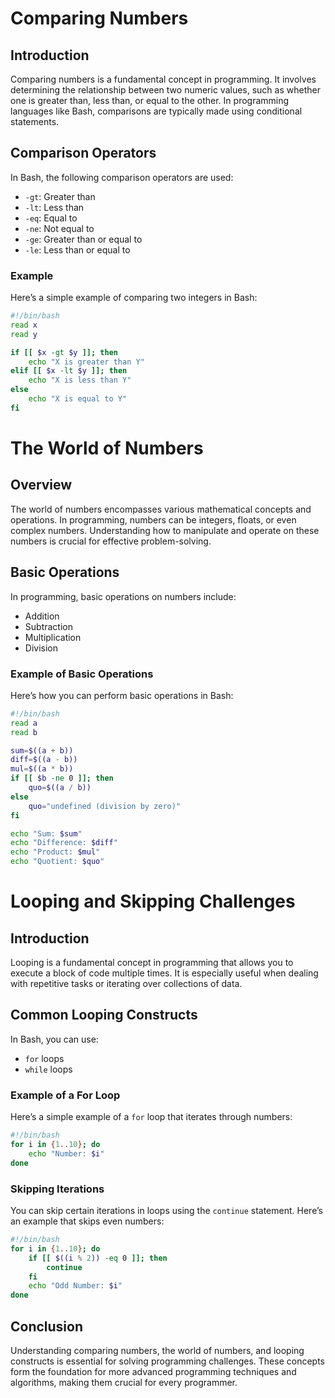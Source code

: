 # Comparing Numbers

## Introduction
Comparing numbers is a fundamental concept in programming. It involves determining the relationship between two numeric values, such as whether one is greater than, less than, or equal to the other. In programming languages like Bash, comparisons are typically made using conditional statements.

## Comparison Operators
In Bash, the following comparison operators are used:
- `-gt`: Greater than
- `-lt`: Less than
- `-eq`: Equal to
- `-ne`: Not equal to
- `-ge`: Greater than or equal to
- `-le`: Less than or equal to

### Example
Here’s a simple example of comparing two integers in Bash:

```bash
#!/bin/bash
read x
read y

if [[ $x -gt $y ]]; then
    echo "X is greater than Y"
elif [[ $x -lt $y ]]; then
    echo "X is less than Y"
else
    echo "X is equal to Y"
fi
```

# The World of Numbers

## Overview
The world of numbers encompasses various mathematical concepts and operations. In programming, numbers can be integers, floats, or even complex numbers. Understanding how to manipulate and operate on these numbers is crucial for effective problem-solving.

## Basic Operations
In programming, basic operations on numbers include:
- Addition
- Subtraction
- Multiplication
- Division

### Example of Basic Operations
Here’s how you can perform basic operations in Bash:

```bash
#!/bin/bash
read a
read b

sum=$((a + b))
diff=$((a - b))
mul=$((a * b))
if [[ $b -ne 0 ]]; then
    quo=$((a / b))
else
    quo="undefined (division by zero)"
fi

echo "Sum: $sum"
echo "Difference: $diff"
echo "Product: $mul"
echo "Quotient: $quo"
```

# Looping and Skipping Challenges

## Introduction
Looping is a fundamental concept in programming that allows you to execute a block of code multiple times. It is especially useful when dealing with repetitive tasks or iterating over collections of data.

## Common Looping Constructs
In Bash, you can use:
- `for` loops
- `while` loops

### Example of a For Loop
Here’s a simple example of a `for` loop that iterates through numbers:

```bash
#!/bin/bash
for i in {1..10}; do
    echo "Number: $i"
done
```

### Skipping Iterations
You can skip certain iterations in loops using the `continue` statement. Here’s an example that skips even numbers:

```bash
#!/bin/bash
for i in {1..10}; do
    if [[ $((i % 2)) -eq 0 ]]; then
        continue
    fi
    echo "Odd Number: $i"
done
```

## Conclusion
Understanding comparing numbers, the world of numbers, and looping constructs is essential for solving programming challenges. These concepts form the foundation for more advanced programming techniques and algorithms, making them crucial for every programmer.
